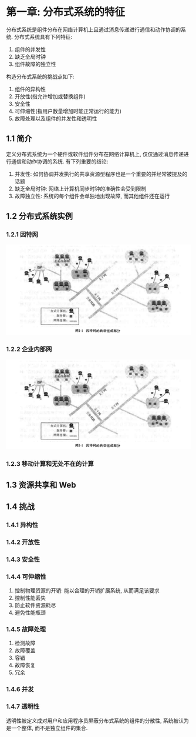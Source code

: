 # 第一章: 分布式系统的特征 #

分布式系统是组件分布在网络计算机上且通过消息传递进行通信和动作协调的系统. 分布式系统具有下列特征:

1. 组件的并发性
2. 缺乏全局时钟
3. 组件故障的独立性

构造分布式系统的挑战点如下:

1. 组件的异构性
2. 开放性(指允许增加或替换组件)
3. 安全性
4. 可伸缩性(指用户数量增加时能正常运行的能力)
5. 故障处理以及组件的并发性和透明性

## 1.1 简介 ##

定义分布式系统为一个硬件或软件组件分布在网络计算机上, 仅仅通过消息传递进行通信和动作协调的系统. 有下列重要的结论:

1. 并发性: 如何协调并发执行的共享资源型程序也是一个重要的并经常被提及的话题
2. 缺乏全局时钟: 网络上计算机同步时钟的准确性会受到限制
3. 故障独立性: 系统的每个组件会单独地出现故障, 而其他组件还在运行

## 1.2 分布式系统实例 ##

### 1.2.1 因特网 ###

![因特网的典型组成部分](./images/image01-01.png)

### 1.2.2 企业内部网 ###

![因特网的企业内部网](./images/image01-01.png)

### 1.2.3 移动计算和无处不在的计算 ###

## 1.3 资源共享和 Web ##

## 1.4 挑战 ##

### 1.4.1 异构性 ###

### 1.4.2 开放性 ###

### 1.4.3 安全性 ###

### 1.4.4 可伸缩性 ###

1. 控制物理资源的开销: 能以合理的开销扩展系统, 从而满足该要求
2. 控制性能丢失
3. 防止软件资源耗尽
4. 避免性能瓶颈

### 1.4.5 故障处理 ###

1. 检测故障
2. 故障覆盖
3. 容错
4. 故障恢复
5. 冗余

### 1.4.6 并发 ###

### 1.4.7 透明性 ###

透明性被定义成对用户和应用程序员屏蔽分布式系统的组件的分散性, 系统被认为是一个整体, 而不是独立组件的集合.
